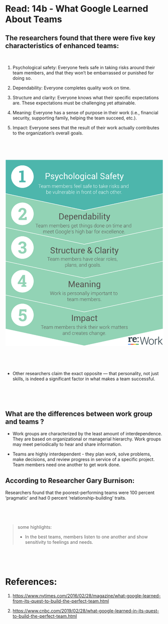 
# Read: 14b - What Google Learned About Teams


## The researchers found that there were five key characteristics of enhanced teams:
<p>&nbsp;</p>


1. Psychological safety: Everyone feels safe in taking risks around their team members, and that they won’t be embarrassed or punished for doing so.

2. Dependability: Everyone completes quality work on time.

3. Structure and clarity: Everyone knows what their specific expectations are. These expectations must be challenging yet attainable.

4. Meaning: Everyone has a sense of purpose in their work (i.e., financial security, supporting family, helping the team succeed, etc.).

5. Impact: Everyone sees that the result of their work actually contributes to the organization’s overall goals.

 <p>&nbsp;</p>
<p>&nbsp;</p>


![fiveFactors](../images/googlefive.png)

<p>&nbsp;</p>
<p>&nbsp;</p>

- Other researchers claim the exact opposite — that personality, not just skills, is indeed a significant factor in what makes a team successful.


<p>&nbsp;</p>
<p>&nbsp;</p>


## What are the differences between work group and teams ?
- Work groups are characterized by the least amount of interdependence. They are based on organizational or managerial hierarchy. Work groups may meet periodically to hear and share information.

- Teams are highly interdependent - they plan work, solve problems, make decisions, and review progress in service of a specific project. Team members need one another to get work done.







## According to Researcher Gary Burnison:


Researchers found that the poorest-performing teams were 100 percent ‘pragmatic’ and had 0 percent ‘relationship-building’ traits.


<p>&nbsp;</p>
<p>&nbsp;</p>











> some highlights:
> - In the best teams, members listen to one another and show sensitivity to feelings and needs.



<p>&nbsp;</p>
<p>&nbsp;</p>






















# References:
1. https://www.nytimes.com/2016/02/28/magazine/what-google-learned-from-its-quest-to-build-the-perfect-team.html

2. https://www.cnbc.com/2019/02/28/what-google-learned-in-its-quest-to-build-the-perfect-team.html